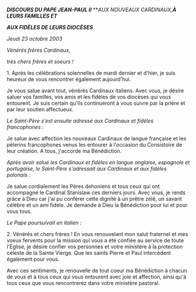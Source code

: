 ***DISCOURS DU PAPE JEAN-PAUL II*** ***AUX NOUVEAUX CARDINAUX,**À LEURS FAMILLES ET***

***AUX FIDÈLES DE LEURS DIOCÈSES***

*Jeudi 23 octobre 2003*

*Vénérés frères Cardinaux,*

*très chers frères et soeurs !*

1. Après les célébrations solennelles de mardi dernier et d'hier, je suis heureux de vous rencontrer également aujourd'hui.

Je vous salue avant tout, vénérés Cardinaux italiens. Avec vous, je désire saluer vos familles, vos amis et les fidèles de vos diocèses qui vous entourent. Je suis certain qu'ils continueront à vous suivre par la prière et par leur soutien affectueux.

*Le Saint-Père s'est ensuite adressé aux Cardinaux et fidèles francophones :*

Je salue avec affection les nouveaux Cardinaux de langue française et les pèlerins francophones venus les entourer à l'occasion du Consistoire de leur création. A tous, j'accorde ma Bénédiction.

*Après avoir salué les Cardinaux et fidèles en langue anglaise, espagnole et portugaise, le Saint-Père s'adressait aux Cardinaux et aux fidèles polonais :*

Je salue cordialement les Pères dehoniens et tous ceux qui ont accompagné le Cardinal Stanislaw ces derniers jours. Avec vous, je rends grâce à Dieu car j'ai pu conférer cette dignité à un prêtre zélé, un savant célèbre et un ami fidèle. Je demande à Dieu la Bénédiction pour lui et pour vous tous.

*Le Pape poursuivait en italien :*

2. Vénérés et chers frères ! En vous renouvelant mon salut fraternel et mes voeux fervents pour la mission qui vous a été confiée au service de toute l'Église, je désire confier vos personnes et votre ministère à la protection céleste de la Sainte Vierge. Que les saints Pierre et Paul intercèdent également pour vous.

Avec ces sentiments, je renouvelle de tout coeur ma Bénédiction à chacun de vous et à tous ceux qui vous entourent avec joie et affection, ainsi qu'à tous ceux que vous rencontrerez dans votre ministère pastoral.